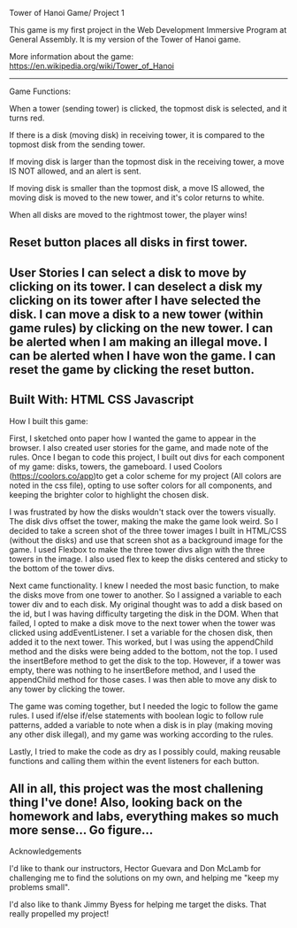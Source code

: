 Tower of Hanoi Game/ Project 1

This game is my first project in the Web Development Immersive Program at General Assembly.
It is my version of the Tower of Hanoi game.

More information about the game: https://en.wikipedia.org/wiki/Tower_of_Hanoi 


--------------------------------------------
Game Functions:

When a tower (sending tower) is clicked, the topmost disk is selected, and it turns red.

If there is a disk (moving disk) in receiving tower, it is compared to the topmost disk from the sending tower. 

If moving disk is larger than the topmost disk in the receiving tower, a move IS NOT allowed, and an alert is sent.

If moving disk is smaller than the topmost disk, a move IS allowed, the moving disk is moved to the new tower, and it's color returns to white.

When all disks are moved to the rightmost tower, the player wins!

Reset button places all disks in first tower.
--------------------------------------------
User Stories
I can select a disk to move by clicking on its tower.
I can deselect a disk my clicking on its tower after I have selected the disk.
I can move a disk to a new tower (within game rules) by clicking on the new tower.
I can be alerted when I am making an illegal move.
I can be alerted when I have won the game.
I can reset the game by clicking the reset button.
--------------------------------------------
Built With:
HTML
CSS
Javascript
--------------------------------------------

How I built this game:

First, I sketched onto paper how I wanted the game to appear in the browser. I also created user stories for the game, and made note of the rules. Once I began to code this project, I built out divs for each component of my game: disks, towers, the gameboard. I used Coolors (https://coolors.co/app)to get a color scheme for my project (All colors are noted in the css file), opting to use softer colors for all components, and keeping the brighter color to highlight the chosen disk.

I was frustrated by how the disks wouldn't stack over the towers visually. The disk divs offset the tower, making the make the game look weird. So I decided to take a screen shot of the three tower images I built in HTML/CSS (without the disks) and use that screen shot as a background image for the game. I used Flexbox to make the three tower divs align with the three towers in the image. I also used flex to keep the disks centered and sticky to the bottom of the tower divs.

Next came functionality. I knew I needed the most basic function, to make the disks move from one tower to another. So I assigned a variable to each tower div and to each disk. My original thought was to add a disk based on the id, but I was having difficulty targeting the disk in the DOM. When that failed, I opted to make a disk move to the next tower when the tower was clicked using addEventListener. I set a variable for the chosen disk, then added it to the next tower. This worked, but I was using the appendChild method and the disks were being added to the bottom, not the top. I used the insertBefore method to get the disk to the top. However, if a tower was empty, there was nothing to he insertBefore method, and I used the appendChild method for those cases. I was then able to move any disk to any tower by clicking the tower.

The game was coming together, but I needed the logic to follow the game rules. I used if/else if/else statements with boolean logic to follow rule patterns, added a variable to note when a disk is in play (making moving any other disk illegal), and my game was working according to the rules.

Lastly, I tried to make the code as dry as I possibly could, making reusable functions and calling them within the event listeners for each button. 

All in all, this project was the most challening thing I've done! Also, looking back on the homework and labs, everything makes so much more sense... Go figure...
--------------------------------------------
Acknowledgements

I'd like to thank our instructors, Hector Guevara and Don McLamb for challenging me to find the solutions on my own, and helping me "keep my problems small".

I'd also like to thank Jimmy Byess for helping me target the disks. That really propelled my project!
